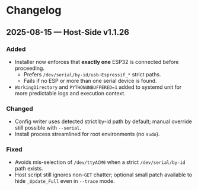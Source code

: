 # Changelog

## 2025-08-15 — Host-Side v1.1.26

### Added
- Installer now enforces that **exactly one** ESP32 is connected before proceeding.
  - Prefers `/dev/serial/by-id/usb-Espressif_*` strict paths.
  - Fails if no ESP or more than one serial device is found.
- `WorkingDirectory` and `PYTHONUNBUFFERED=1` added to systemd unit for more predictable logs and execution context.

### Changed
- Config writer uses detected strict by-id path by default; manual override still possible with `--serial`.
- Install process streamlined for root environments (no `sudo`).

### Fixed
- Avoids mis-selection of `/dev/ttyACM0` when a strict `/dev/serial/by-id` path exists.
- Host script still ignores non-`GET` chatter; optional small patch available to hide `_Update_Full` even in `--trace` mode.
